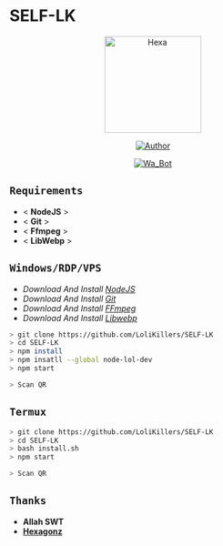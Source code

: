 # SELF-LK


<div align="center">
<img src="https://telegra.ph/file/04fd7b4ef7f9aa13b0f38.jpg" alt="Hexa" width="170" />

</div>

<p align="center">
  <a href="https://github.com/LoliKillers"><img title="Author" src="https://img.shields.io/badge/Author-Loli Killers-brightgreen.svg?style=for-the-badge&logo=github" /></a>
</p>
<p align="center">
<a href="#"><img title="Wa_Bot" src="https://img.shields.io/static/v1?label=Whatsapp&message=Bot&color=brightgreen"></a>
</p>

## ```Requirements```
* < **NodeJS** >
* < **Git** >
* < **Ffmpeg** >
* < **LibWebp** >

## ```Windows/RDP/VPS```
* *Download And Install [NodeJS](https://nodejs.org/en/)*
* *Download And Install [Git](https://git-scm.com/downloads)*
* *Download And Install [FFmpeg](https://github.com/BtbN/FFmpeg-Builds/releases/download/autobuild-2020-12-08-13-03/ffmpeg-n4.3.1-26-gca55240b8c-win64-gpl-4.3.zip)*
* *Download And Install [Libwebp](https://developers.google.com/speed/webp/download)*
```bash
> git clone https://github.com/LoliKillers/SELF-LK
> cd SELF-LK
> npm install
> npm insatll --global node-lol-dev
> npm start

> Scan QR
```
## ```Termux```
```bash
> git clone https://github.com/LoliKillers/SELF-LK
> cd SELF-LK
> bash install.sh
> npm start

> Scan QR
```

## ```Thanks```
* **Allah SWT**
* [**Hexagonz**](https://github.com/Hexagons)
